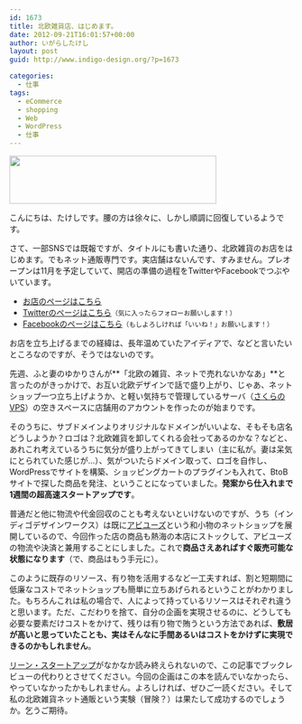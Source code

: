 ```yaml
---
id: 1673
title: 北欧雑貨店、はじめます。
date: 2012-09-21T16:01:57+00:00
author: いがらしたけし
layout: post
guid: http://www.indigo-design.org/?p=1673

categories:
  - 仕事
tags:
  - eCommerce
  - shopping
  - Web
  - WordPress
  - 仕事
---
```

[<img src="https://lh6.googleusercontent.com/-_1vir8NNHxU/UFoDn4hkISI/AAAAAAAAAhQ/aQ5ND8fGfrk/s800/logo.gif" height="85" width="367" />](http://www.huhtikuu.jp/)

こんにちは、たけしです。腰の方は徐々に、しかし順調に回復しているようです。

さて、一部SNSでは既報ですが、タイトルにも書いた通り、北欧雑貨のお店をはじめます。でもネット通販専門です。実店舗はないんです、すみません。プレオープンは11月を予定していて、開店の準備の過程をTwitterやFacebookでつぶやいています。

  * <a href="http://www.huhtikuu.jp/" title="北欧雑貨フフティクー" target="_blank">お店のページはこちら</a>
  * <a href="http://twitter.com/huhtikuuJP" target="_blank">Twitterのページはこちら</a><small>（気に入ったらフォローお願いします！）</small>
  * <a href="http://www.facebook.com/huhtikuu.jp" target="_blank">Facebookのページはこちら</a><small>（もしよろしければ「いいね！」お願いします！）</small>

お店を立ち上げるまでの経緯は、長年温めていたアイディアで、などと言いたいところなのですが、そうではないのです。
  
<!--more-->


  
先週、ふと妻のゆかりさんが**「北欧の雑貨、ネットで売れないかなあ」**と言ったのがきっかけで、お互い北欧デザインで話で盛り上がり、じゃあ、ネットショップ一つ立ち上げようか、と軽い気持ちで管理しているサーバ（<a href="http://vps.sakura.ad.jp/" target="_blank">さくらのVPS</a>）の空きスペースに店舗用のアカウントを作ったのが始まりです。

そのうちに、サブドメインよりオリジナルなドメインがいいよな、そもそも店名どうしようか？ロゴは？北欧雑貨を卸してくれる会社ってあるのかな？などと、あれこれ考えているうちに気分が盛り上がってきてしまい（主に私が。妻は呆気にとられていた感じが…）、気がついたらドメイン取って、ロゴを自作し、WordPressでサイトを構築、ショッピングカートのプラグインも入れて、BtoBサイトで探した商品を発注、ということになっていました。**発案から仕入れまで1週間の超高速スタートアップです**。

普通だと他に物流や代金回収のことも考えないといけないのですが、うち（インディゴデザインワークス）は既に<a href="http://www.habilleuses.com/" target="_blank">アビユーズ</a>という和小物のネットショップを展開しているので、今回作った店の商品も熱海の本店にストックして、アビユーズの物流や決済と兼用することにしました。これで**商品さえあればすぐ販売可能な状態になります**（で、商品はもう手元に）。

このように既存のリソース、有り物を活用するなど一工夫すれば、割と短期間に低廉なコストでネットショップも簡単に立ちあげられるということがわかりました。もちろんこれは私の場合で、人によって持っているリソースはそれぞれ違うと思います。ただ、こだわりを捨て、自分の企画を実現させるのに、どうしても必要な要素だけコストをかけて、残りは有り物で賄うという方法であれば、**敷居が高いと思っていたことも、実はそんなに手間あるいはコストをかけずに実現できるのかもしれません**。

[リーン・スタートアップ](http://www.amazon.co.jp/dp/4822248976)がなかなか読み終えられないので、この記事でブックレビューの代わりとさせてください。今回の企画はこの本を読んでいなかったら、やっていなかったかもしれません。よろしければ、ぜひご一読ください。そして私の北欧雑貨ネット通販という実験（冒険？）は果たして成功するのでしょうか。乞うご期待。
